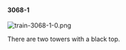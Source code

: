 #### 3068-1
![train-3068-1-0.png](https://github.com/lil-lab/nlvr/raw/master/nlvr/train/images/25/train-3068-1-0.png "train-3068-1-0.png")

There are two towers with a black top.